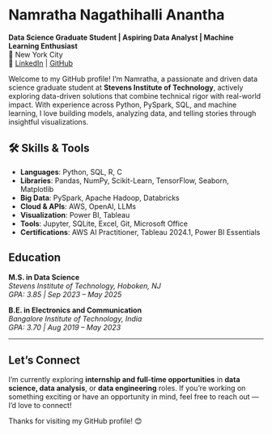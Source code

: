 # Namratha Nagathihalli Anantha

**Data Science Graduate Student | Aspiring Data Analyst | Machine Learning Enthusiast**  
📍 New York City    
🔗 [LinkedIn](https://www.linkedin.com/in/namratha-nagathihalli-anantha-1821291b4) | [GitHub](https://github.com/Namratha-NA)

Welcome to my GitHub profile! I’m Namratha, a passionate and driven data science graduate student at **Stevens Institute of Technology**, actively exploring data-driven solutions that combine technical rigor with real-world impact. With experience across Python, PySpark, SQL, and machine learning, I love building models, analyzing data, and telling stories through insightful visualizations.

## 🛠 Skills & Tools

- **Languages**: Python, SQL, R, C  
- **Libraries**: Pandas, NumPy, Scikit-Learn, TensorFlow, Seaborn, Matplotlib  
- **Big Data**: PySpark, Apache Hadoop, Databricks  
- **Cloud & APIs**: AWS, OpenAI, LLMs  
- **Visualization**: Power BI, Tableau  
- **Tools**: Jupyter, SQLite, Excel, Git, Microsoft Office  
- **Certifications**: AWS AI Practitioner, Tableau 2024.1, Power BI Essentials  


## Education

**M.S. in Data Science**  
*Stevens Institute of Technology, Hoboken, NJ*  
*GPA: 3.85 | Sep 2023 – May 2025*

**B.E. in Electronics and Communication**  
*Bangalore Institute of Technology, India*  
*GPA: 3.70 | Aug 2019 – May 2023*

---

## Let’s Connect

I’m currently exploring **internship and full-time opportunities** in **data science, data analysis**, or **data engineering** roles. If you’re working on something exciting or have an opportunity in mind, feel free to reach out — I’d love to connect!

Thanks for visiting my GitHub profile! 😊
